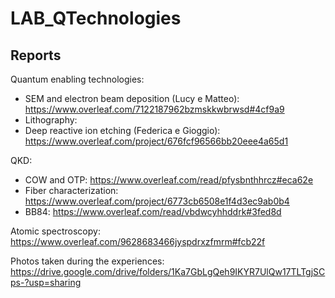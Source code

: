 # LAB_QTechnologies




## Reports

Quantum enabling technologies:
* SEM and electron beam deposition (Lucy e Matteo): https://www.overleaf.com/7122187962bzmskkwbrwsd#4cf9a9
* Lithography:
* Deep reactive ion etching (Federica e Gioggio): https://www.overleaf.com/project/676fcf96566bb20eee4a65d1

QKD:
* COW and OTP: https://www.overleaf.com/read/pfysbnthhrcz#eca62e
* Fiber characterization: https://www.overleaf.com/project/6773cb6508e1f4d3ec9ab0b4
* BB84: https://www.overleaf.com/read/vbdwcyhhddrk#3fed8d


Atomic spectroscopy:
https://www.overleaf.com/9628683466jyspdrxzfmrm#fcb22f


Photos taken during the experiences:
https://drive.google.com/drive/folders/1Ka7GbLgQeh9IKYR7UlQw17TLTgjSCps-?usp=sharing
